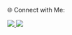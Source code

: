  🌐 Connect with Me:

<a href="https://www.instagram.com/aaadhill_e?igsh=c2JwemJoYjRxOXh3" target="_blank">
  <img src="https://img.icons8.com/fluency/48/000000/instagram-new.png"/>
</a>

<a href="https://www.linkedin.com/in/aadhil-ebrahim-129a2b303" target="_blank">
  <img src="https://img.icons8.com/fluency/48/000000/linkedin.png"/>
</a>
